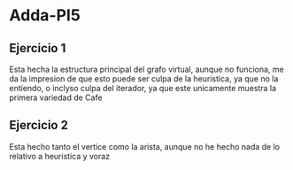 # Adda-PI5

## Ejercicio 1

Esta hecha la estructura principal del grafo virtual, aunque no funciona, me da la impresion de que esto puede ser culpa de la heuristica, ya que no la entiendo, o inclyso culpa del iterador, ya que este unicamente muestra la primera variedad de Cafe

## Ejercicio 2
Esta hecho tanto el vertice como la arista, aunque no he hecho nada de lo relativo a heuristica y voraz
